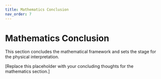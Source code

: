 ```yaml
---
title: Mathematics Conclusion
nav_order: 7
---
```


# Mathematics Conclusion

This section concludes the mathematical framework and sets the stage for the physical interpretation.

[Replace this placeholder with your concluding thoughts for the mathematics section.]
